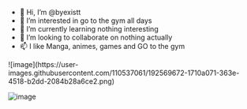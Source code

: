 - 👋 Hi, I’m @byexistt
- 👀 I’m interested in go to the gym all days 
- 🌱 I’m currently learning nothing interesting
- 💞️ I’m looking to collaborate on nothing actually
- 📫 I like Manga, animes, games and GO to the gym 

<!---
byexistt/byexistt is a ✨ special ✨ repository because its `README.md` (this file) appears on your GitHub profile.
You can click the Preview link to take a look at your changes.
--->![image](https://user-images.githubusercontent.com/110537061/192569672-1710a071-363e-4518-b2dd-2084b28a6ce2.png)
![image](https://user-images.githubusercontent.com/110537061/192569755-df9085d3-965c-4459-9a04-49ed460539f4.png)

